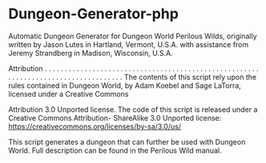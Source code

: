 # Dungeon-Generator-php
Automatic Dungeon Generator for Dungeon World Perilous Wilds, originally written by Jason Lutes in Hartland, Vermont, U.S.A. with assistance from Jeremy Strandberg in Madison, Wisconsin, U.S.A.

Attribution . . . . . . . . . . . . . . . . . . . . . . . . . . . . . . . . . . . . . . . . . . . . . . . . . . . . . . . . . . . . . . . . . . . . . . . . . . . . . . . . . . . The contents of this script rely upon the rules contained in Dungeon World, by Adam Koebel and Sage LaTorra, licensed under a Creative Commons

Attribution 3.0 Unported license. The code of this script is released under a Creative Commons Attribution- ShareAlike 3.0 Unported license: https://creativecommons.org/licenses/by-sa/3.0/us/

This script generates a dungeon that can further be used with Dungeon World. Full description can be found in the Perilous Wild manual.
